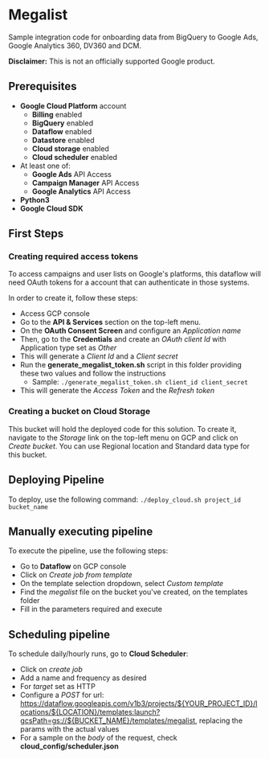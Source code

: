 # Megalist

Sample integration code for onboarding data from BigQuery to Google Ads, Google Analytics 360, DV360 and DCM.

**Disclaimer:** This is not an officially supported Google product.

## Prerequisites

- **Google Cloud Platform** account
  - **Billing** enabled
  - **BigQuery** enabled
  - **Dataflow** enabled
  - **Datastore** enabled
  - **Cloud storage** enabled
  - **Cloud scheduler** enabled
- At least one of:
  - **Google Ads** API Access
  - **Campaign Manager** API Access
  - **Google Analytics** API Access
- **Python3**
- **Google Cloud SDK**

## First Steps

### Creating required access tokens
To access campaigns and user lists on Google's platforms, this dataflow will need OAuth tokens for a account that can authenticate in those systems.

In order to create it, follow these steps:
 - Access GCP console
 - Go to the **API & Services** section on the top-left menu.
 - On the **OAuth Consent Screen** and configure an *Application name*
 - Then, go to the **Credentials** and create an *OAuth client Id* with Application type set as *Other*
 - This will generate a *Client Id* and a *Client secret*
 - Run the **generate_megalist_token.sh** script in this folder providing these two values and follow the instructions
   - Sample: `./generate_megalist_token.sh client_id client_secret`
 - This will generate the *Access Token* and the *Refresh token*

### Creating a bucket on Cloud Storage
This bucket will hold the deployed code for this solution. To create it, navigate to the *Storage* link on the top-left menu on GCP and click on *Create bucket*. You can use Regional location and Standard data type for this bucket.

## Deploying Pipeline
To deploy, use the following command:
`./deploy_cloud.sh project_id bucket_name`

## Manually executing pipeline
To execute the pipeline, use the following steps: 
- Go to **Dataflow** on GCP console
- Click on *Create job from template*
- On the template selection dropdown, select *Custom template* 
- Find the *megalist* file on the bucket you've created, on the templates folder
- Fill in the parameters required and execute

## Scheduling pipeline
To schedule daily/hourly runs, go to **Cloud Scheduler**:
- Click on *create job* 
- Add a name and frequency as desired
- For *target* set as HTTP
- Configure a *POST* for url: https://dataflow.googleapis.com/v1b3/projects/${YOUR_PROJECT_ID}/locations/${LOCATION}/templates:launch?gcsPath=gs://${BUCKET_NAME}/templates/megalist, replacing the params with the actual values
- For a sample on the *body* of the request, check **cloud_config/scheduler.json** 